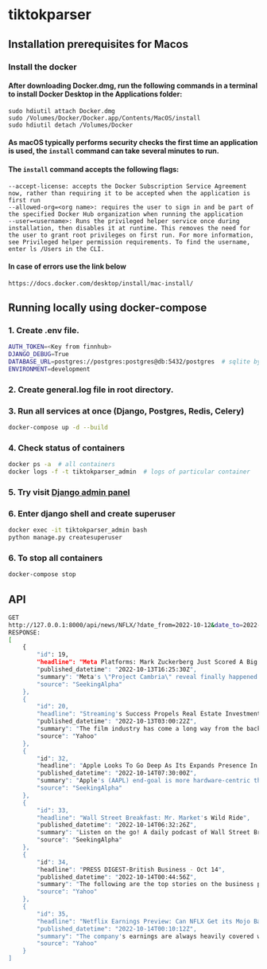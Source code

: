 # tiktokparser

## Installation prerequisites for Macos

### Install the docker
#### After downloading Docker.dmg, run the following commands in a terminal to install Docker Desktop in the Applications folder:
```
sudo hdiutil attach Docker.dmg
sudo /Volumes/Docker/Docker.app/Contents/MacOS/install
sudo hdiutil detach /Volumes/Docker
```
#### As macOS typically performs security checks the first time an application is used, the ```install``` command can take several minutes to run.
#### The ```install``` command accepts the following flags:
```
--accept-license: accepts the Docker Subscription Service Agreement now, rather than requiring it to be accepted when the application is first run
--allowed-org=<org name>: requires the user to sign in and be part of the specified Docker Hub organization when running the application
--user=<username>: Runs the privileged helper service once during installation, then disables it at runtime. This removes the need for the user to grant root privileges on first run. For more information, see Privileged helper permission requirements. To find the username, enter ls /Users in the CLI.
```
#### In case of errors use the link below
```
https://docs.docker.com/desktop/install/mac-install/
```

## Running locally using docker-compose

### 1. Create .env file.
```bash
AUTH_TOKEN=<Key from finnhub>
DJANGO_DEBUG=True
DATABASE_URL=postgres://postgres:postgres@db:5432/postgres  # sqlite by default
ENVIRONMENT=development
```

### 2. Create general.log file in root directory.

### 3. Run all services at once (Django, Postgres, Redis, Celery)
```bash
docker-compose up -d --build
```

### 4. Check status of containers
```bash
docker ps -a  # all containers
docker logs -f -t tiktokparser_admin  # logs of particular container
```

### 5. Try visit [Django admin panel](http://127.0.0.1:8000/admin/)

### 6. Enter django shell and create superuser
```bash
docker exec -it tiktokparser_admin bash
python manage.py createsuperuser
```

### 6. To stop all containers
```bash
docker-compose stop
```

## API
```bash
GET
http://127.0.0.1:8000/api/news/NFLX/?date_from=2022-10-12&date_to=2022-10-15
RESPONSE:
[
    {
        "id": 19,
        "headline": "Meta Platforms: Mark Zuckerberg Just Scored A Big Win For The Metaverse",
        "published_datetime": "2022-10-13T16:25:30Z",
        "summary": "Meta's \"Project Cambria\" reveal finally happened and the new device Quest Pro will be ready to ship in late October. See our sentiments on META stock.",
        "source": "SeekingAlpha"
    },
    {
        "id": 20,
        "headline": "Streaming's Success Propels Real Estate Investment",
        "published_datetime": "2022-10-13T03:00:22Z",
        "summary": "The film industry has come a long way from the back lots of Burbank. Hackman Capital Partners, a real estate investment firm, is gearing up to...",
        "source": "Yahoo"
    },
    {
        "id": 32,
        "headline": "Apple Looks To Go Deep As Its Expands Presence In A Growing Area",
        "published_datetime": "2022-10-14T07:30:00Z",
        "summary": "Apple's (AAPL) end-goal is more hardware-centric than subscription-based, allowing it innovative, creative and often costly moves. See how sports fits in here.",
        "source": "SeekingAlpha"
    },
    {
        "id": 33,
        "headline": "Wall Street Breakfast: Mr. Market's Wild Ride",
        "published_datetime": "2022-10-14T06:32:26Z",
        "summary": "Listen on the go! A daily podcast of Wall Street Breakfast will be available by 8:00 a.m. on Seeking Alpha, iTunes, Stitcher and Spotify. Mr.",
        "source": "SeekingAlpha"
    },
    {
        "id": 34,
        "headline": "PRESS DIGEST-British Business - Oct 14",
        "published_datetime": "2022-10-14T00:44:56Z",
        "summary": "The following are the top stories on the business pages of British newspapers.  - BT Group and other phone operators have been given another year to strip out Huawei technology from core 5G networks to avoid causing serious disruption to customers, the government said.  - Data unveiled on Thursday showed GSK's respiratory syncytial virus (RSV) vaccine was 82.6% effective in a keenly watched late-stage study involving older adults.",
        "source": "Yahoo"
    },
    {
        "id": 35,
        "headline": "Netflix Earnings Preview: Can NFLX Get its Mojo Back?",
        "published_datetime": "2022-10-14T00:10:12Z",
        "summary": "The company's earnings are always heavily covered with the stock tending to have big movements in either direction after reporting. The direction of the stock usually hinges on the company's guidance for subscriber growth above all else.",
        "source": "Yahoo"
    }
]

```
